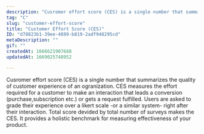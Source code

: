 ```yaml
---
description: "Cusromer effort score (CES) is a single number that summarizes the quality of customer experience of an ogranization. CES measures the effort required for a customer to make an interaction that leads a conversion (purchase,subscription etc.) or gets a request fulfilled. Users are asked to grade their experience over a likert scale -or a similar system- right after their interaction. Total score devided by total number of surveys makes the CES. It provides a holistic benchmark for measuring effectiveness of your product."
tag: "C"
slug: "customer-effort-score"
title: "Customer Effort Score (CES)"
ID: "d78823b1-39ee-4699-b819-2adf948295cd"
metaDescription: ""
gif: ""
createdAt: 1666621907688
updatedAt: 1669025748952

---
```

Cusromer effort score (CES) is a single number that summarizes the quality of customer experience of an ogranization. CES measures the effort required for a customer to make an interaction that leads a conversion (purchase,subscription etc.) or gets a request fulfilled. Users are asked to grade their experience over a likert scale -or a similar system- right after their interaction. Total score devided by total number of surveys makes the CES. It provides a holistic benchmark for measuring effectiveness of your product.
